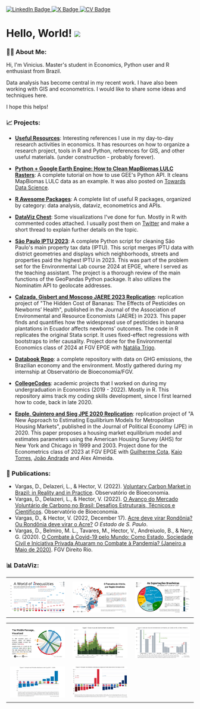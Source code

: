 <div id="badges">
  <a href="https://linkedin.com/in/viniciushector">
    <img src="https://img.shields.io/badge/LinkedIn-blue?style=for-the-badge&logo=linkedin&logoColor=white" alt="LinkedIn Badge"/>
  </a>
  <a href="https://twitter.com/hec_vini">
    <img src="https://img.shields.io/badge/X-blue?style=for-the-badge&logo=x&logoColor=white" alt="X Badge"/>
  </a>
  <a href="https://github.com/HecVini/my_cv/blob/main/ViniciusHector_CV.pdf">
    <img src="https://img.shields.io/badge/CV-blue?style=for-the-badge&logo=resume&logoColor=white" alt="CV Badge"/>
  </a>
</div>

<h1>
 Hello, World!
  <img src="https://media.giphy.com/media/hvRJCLFzcasrR4ia7z/giphy.gif" width="30px"/>
</h1>

### :man_technologist: About Me:

Hi, I'm Vinicius. Master's student in Economics, Python user and R enthusiast from Brazil.

Data analysis has become central in my recent work. I have also been working with GIS and econometrics. I would like to share some ideas and techniques here.

I hope this helps!

### :chart_with_upwards_trend: Projects:

* [**Useful Resources**](https://github.com/HecVini/useful_resources): Interesting references I use in my day-to-day research activities in economics. It has resources on how to organize a research project, tools in R and Python, references for GIS, and other useful materials. (under construction - probably forever).

* [**Python + Google Earth Engine: How to Clean MapBiomas LULC Rasters**](https://github.com/HecVini/useful_resources): A complete tutorial on how to use GEE's Python API. It cleans MapBiomas LULC data as an example. It was also posted on [Towards Data Science](https://medium.com/towards-data-science/python-google-earth-engine-how-to-clean-mapbiomas-lulc-rasters-for-any-shapefile-in-brazil-05d13dcf2307). 

* [**R Awesome Packages**](https://github.com/HecVini/AwesomePackages): A complete list of useful R packages, organized by category: data analysis, dataviz, econometrics and APIs.

* [**DataViz Chest**](https://github.com/HecVini/DataVizProjects): Some visualizations I've done for fun. Mostly in R with commented codes attached. I usually post them on [Twitter](https://twitter.com/hec_vini) and make a short thread to explain further details on the topic.

* [**São Paulo IPTU 2023**](https://github.com/HecVini/sao_paulo_iptu_2023): A complete Python script for cleaning São Paulo's main property tax data (IPTU). This script merges IPTU data with district geometries and displays which neighborhoods, streets and properties paid the highest IPTU in 2023. This was part of the problem set for the Environmental Lab course 2024 at EPGE, where I served as the teaching assistant. The project is a thorough review of the main functions of the GeoPandas Python package. It also utilizes the Nominatim API to geolocate addresses.

* [**Calzada, Gisbert and Moscoso JAERE 2023 Replication**](https://github.com/HecVini/Replication_PesticidesPaper_Environmental2024/tree/main): replication project of "The Hidden Cost of Bananas: The Effects of Pesticides on Newborns’ Health", published in the Journal of the Association of Environmental and Resource Economists (JAERE) in 2023. This paper finds and quantifies how the widespread use of pesticides in banana plantations in Ecuador affects newborns' outcomes. The code in R replicates the original Stata script. It uses fixed-effect regressions with bootstraps to infer causality. Project done for the Environmental Economics class of 2024 at FGV EPGE with [Natália Trigo](https://github.com/nattrigo).

* [**Databook Repo**](https://github.com/HecVini/DatabookRepo): a complete repository with data on GHG emissions, the Brazilian economy and the environment. Mostly gathered during my internship at Observatório de Bioeconomia/FGV.

* [**CollegeCodes**](https://github.com/HecVini/CollegeCodes): academic projects that I worked on during my undergraduation in Economics (2019 - 2022). Mostly in R. This repository aims track my coding skills development, since I first learned how to code, back in late 2020.

* [**Epple, Quintero and Sieg JPE 2020 Replication**](https://github.com/HecVini/Econometrics2023_PaperReplication): replication project of "A New Approach to Estimating Equilibrium Models for Metropolitan Housing Markets", published in the Journal of Political Economy (JPE) in 2020. This paper proposes a housing market equilibrium model and estimates parameters using the American Housing Survey (AHS) for New York and Chicago in 1999 and 2003. Project done for the Econometrics class of 2023 at FGV EPGE with [Guilherme Cota](https://github.com/guilhermecota), [Kaio Torres](https://github.com/blazekaio), [João Andrade](https://github.com/jvdeandrade) and Alex Almeida.  

### :book: Publications:
* Vargas, D., Delazeri, L., & Hector, V. (2022). [Voluntary Carbon Market in Brazil: in Reality and in Practice](https://eesp.fgv.br/sites/eesp.fgv.br/files/ocbio_mercado_de_carbono_voluntario_no_brasil_na_realidade_e_na_pratica_en.pdf). Observatório de Bioeconomia. 
* Vargas, D., Delazeri, L., & Hector, V. (2022). [O Avanço do Mercado Voluntário de Carbono no Brasil: Desafios Estruturais, Técnicos e Científicos](https://eesp.fgv.br/sites/eesp.fgv.br/files/eesp_relatorio_lab_bioeconomia_04_ap5.pdf). Observatório de Bioeconomia.
* Vargas, D., & Hector, V. (2022, December 17). [Acre deve virar Rondônia? Ou Rondônia deve virar o Acre?](https://economia.estadao.com.br/blogs/mosaico-de-economia/acre-deve-virar-rondonia-ou-rondonia-deve-virar-o-acre/) _O Estado de S. Paulo_.
* Vargas, D., Belmiro, M. L., Tavares, M., Hector, V., Andreiuolo, B., & Nery, G. (2020). [O Combate à Covid-19 pelo Mundo: Como Estado, Sociedade Civil e Iniciativa Privada Atuaram no Combate à Pandemia? (Janeiro a Maio de 2020)](https://www.amazon.com.br/Combate-Covid-19-pelo-Mundo-Iniciativa-ebook/dp/B08G1TN834/ref=d_reads_cwrtbar_sccl_1_1/147-4371188-2966429?pd_rd_w=4z2C5&content-id=amzn1.sym.7d29de4b-61e7-4ec5-87db-7d21c388fb1d&pf_rd_p=7d29de4b-61e7-4ec5-87db-7d21c388fb1d&pf_rd_r=PAHD69C82AFGY4XC7FQT&pd_rd_wg=dT4u2&pd_rd_r=43392114-dc4d-4ab0-8720-bb99a9d43c64&pd_rd_i=B08G1TN834&psc=1). FGV Direito Rio.

### :bar_chart: DataViz:
<div id="image-table">
    <table>
	    <tr>
    	    <td style="padding:10px">
        	    <img src="https://github.com/HecVini/DataVizProjects/blob/main/GlobalInequality/GlobalInequality_Day6.png" width="300"/>
      	    </td>
            <td style="padding:10px">
            	<img src="https://github.com/HecVini/DataVizProjects/blob/main/Brazilian2022Elections_DorlingCartogram/Eleicoes2022_RegiaoImediata.png" width="300"/>
            </td>
            <td style="padding:10px">
            	<img src="https://github.com/HecVini/DataVizProjects/blob/main/Exportacoes2021/ExportacoesBrasileiras2021.png" width="300"/>
            </td>
        </tr>
    </table>
</div>
<div id="image-table">
    <table>
	    <tr>
    	    <td style="padding:10px">
        	    <img src="https://github.com/HecVini/DataVizProjects/blob/main/PreviousViz/MiddlePassage.jpg" width="300"/>
      	    </td>
            <td style="padding:10px">
            	<img src="https://github.com/HecVini/DataVizProjects/blob/main/PreviousViz/DesmatamentoAmazoniaUFs.png" width="300"/>
            </td>
            <td style="padding:10px">
            	<img src="https://github.com/HecVini/DataVizProjects/blob/main/PreviousViz/DesmatamentoAmazoniaGestoesMMA.png" width="300">
            </td>
        </tr>
        <td style="padding:10px">
            	<img src="https://github.com/HecVini/DataVizProjects/blob/main/PreviousViz/Emissoes2010to2030.png" width="300"/>
            </td>   
            <td style="padding:10px">
        	    <img src="https://github.com/HecVini/DataVizProjects/blob/main/PreviousViz/EmissoesAnoBase.png" width="300"/>
        	                </td>   
    </table>
</div>
